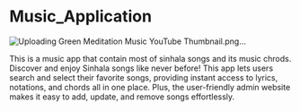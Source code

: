 # Music_Application

![Uploading Green Meditation Music YouTube Thumbnail.png…]()

This is a music app that contain most of sinhala songs and its music chrods. Discover and enjoy Sinhala songs like never before! This app lets users search and select their favorite songs, providing instant access to lyrics, notations, and chords all in one place. Plus, the user-friendly admin website makes it easy to add, update, and remove songs effortlessly.
